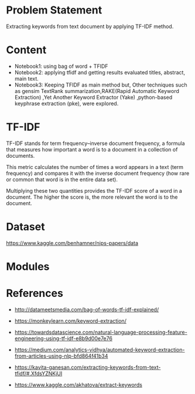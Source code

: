 # Problem Statement

Extracting keywords from text document by applying TF-IDF method.

# Content

- Notebook1: using bag of word + TFIDF
- Notebook2: applying tfidf and getting results evaluated titles, abstract, main text.
- Notebook3: Keeping TFIDF as main method but, Other techniques such as gensim TextRank summarization,RAKE(Rapid Automatic Keyword Extraction) ,Yet Another Keyword Extractor (Yake) ,python-based keyphrase extraction (pke), were explored.

# TF-IDF

TF-IDF stands for term frequency–inverse document frequency, a formula that measures how important a word is to a document in a collection of documents.

This metric calculates the number of times a word appears in a text (term frequency) and compares it with the inverse document frequency (how rare or common that word is in the entire data set).

Multiplying these two quantities provides the TF-IDF score of a word in a document. The higher the score is, the more relevant the word is to the document.

# Dataset

https://www.kaggle.com/benhamner/nips-papers/data

# Modules

# References

- http://datameetsmedia.com/bag-of-words-tf-idf-explained/

- https://monkeylearn.com/keyword-extraction/

- https://towardsdatascience.com/natural-language-processing-feature-engineering-using-tf-idf-e8b9d00e7e76

- https://medium.com/analytics-vidhya/automated-keyword-extraction-from-articles-using-nlp-bfd864f41b34

- https://kavita-ganesan.com/extracting-keywords-from-text-tfidf/#.XfdsYZNKjUI

- https://www.kaggle.com/akhatova/extract-keywords
